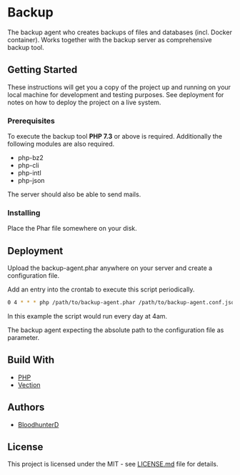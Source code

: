 # Backup

The backup agent who creates backups of files and databases (incl. Docker container).
Works together with the backup server as comprehensive backup tool.

## Getting Started

These instructions will get you a copy of the project up and running on your local machine for development and testing purposes.
See deployment for notes on how to deploy the project on a live system.

### Prerequisites

To execute the backup tool **PHP 7.3** or above is required.
Additionally the following modules are also required.

* php-bz2
* php-cli
* php-intl
* php-json

The server should also be able to send mails.

### Installing

Place the Phar file somewhere on your disk.

## Deployment

Upload the backup-agent.phar anywhere on your server and create a configuration file.

Add an entry into the crontab to execute this script periodically.

```bash
0 4 * * * php /path/to/backup-agent.phar /path/to/backup-agent.conf.json
```

In this example the script would run every day at 4am.

The backup agent expecting the absolute path to the configuration file as parameter.

## Build With

* [PHP](https://www.php.net/)
* [Vection](https://github.com/Vection-Framework/Vection)

## Authors

* [BloodhunterD](https://github.com/bloodhunterd)

## License

This project is licensed under the MIT - see [LICENSE.md](https://github.com/bloodhunterd/backup-agent/blob/master/LICENSE) file for details.
